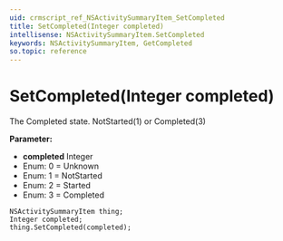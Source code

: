 ```yaml
---
uid: crmscript_ref_NSActivitySummaryItem_SetCompleted
title: SetCompleted(Integer completed)
intellisense: NSActivitySummaryItem.SetCompleted
keywords: NSActivitySummaryItem, GetCompleted
so.topic: reference
---
```


# SetCompleted(Integer completed)

The Completed state. NotStarted(1) or Completed(3)

**Parameter:** 
* **completed** Integer
* Enum: 0 = Unknown 
* Enum: 1 = NotStarted 
* Enum: 2 = Started 
* Enum: 3 = Completed 

```crmscript
NSActivitySummaryItem thing;
Integer completed;
thing.SetCompleted(completed);
```

